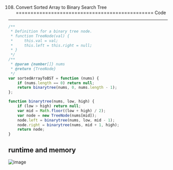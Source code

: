 108. Convert Sorted Array to Binary Search Tree
===============================================
Code
----
```javascript
/**
 * Definition for a binary tree node.
 * function TreeNode(val) {
 *     this.val = val;
 *     this.left = this.right = null;
 * }
 */
/**
 * @param {number[]} nums
 * @return {TreeNode}
 */
var sortedArrayToBST = function (nums) {
    if (nums.length == 0) return null;
    return binarytree(nums, 0, nums.length - 1);
};

function binarytree(nums, low, high) {
    if (low > high) return null;
    var mid = Math.floor((low + high) / 2);
    var node = new TreeNode(nums[mid]);
    node.left = binarytree(nums, low, mid - 1);
    node.right = binarytree(nums, mid + 1, high);
    return node;
}
```
runtime and memory
------------------
![image]()

